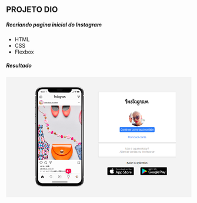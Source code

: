 <h2>  PROJETO DIO

<h5> Recriando pagina inicial do Instagram</h5> 

- HTML
- CSS
- Flexbox    

<h5> Resultado </h5>

![](Seleção_118.png)
